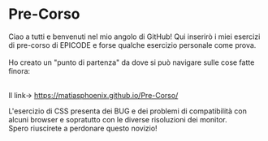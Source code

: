 # Pre-Corso

Ciao a tutti e benvenuti nel mio angolo di GitHub!
Qui inserirò i miei esercizi di pre-corso di EPICODE e forse qualche esercizio personale come prova. <br>
<br>Ho creato un "punto di partenza" da dove si può navigare sulle cose fatte finora:

<br>Il link-> https://matiasphoenix.github.io/Pre-Corso/

L'esercizio di CSS presenta dei BUG e dei problemi di compatibilità con alcuni browser e sopratutto con le diverse risoluzioni dei monitor. 
<br>Spero riuscirete a perdonare questo novizio! 
